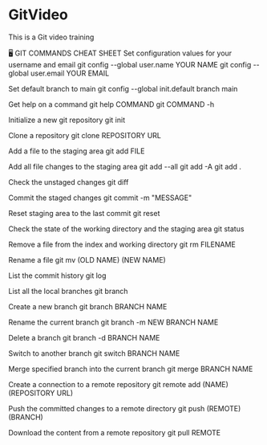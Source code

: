 # GitVideo
This is a Git video training 


🖥️ GIT COMMANDS CHEAT SHEET
Set configuration values for your username and email
git config --global user.name YOUR NAME
git config --global user.email YOUR EMAIL

Set default branch to main
git config --global init.default branch main

Get help on a command
git help COMMAND
git COMMAND -h

Initialize a new git repository
git init

Clone a repository
git clone REPOSITORY URL

Add a file to the staging area
git add FILE

Add all file changes to the staging area
git add --all
git add -A
git add .

Check the unstaged changes
git diff

Commit the staged changes
git commit -m "MESSAGE"

Reset staging area to the last commit
git reset

Check the state of the working directory and the staging area
git status

Remove a file from the index and working directory
git rm FILENAME

Rename a file
git mv (OLD NAME) (NEW NAME)

List the commit history
git log

List all the local branches
git branch

Create a new branch
git branch BRANCH NAME

Rename the current branch
git branch -m NEW BRANCH NAME

Delete a branch
git branch -d BRANCH NAME

Switch to another branch
git switch BRANCH NAME

Merge specified branch into the current branch
git merge BRANCH NAME

Create a connection to a remote repository
git remote add (NAME) (REPOSITORY URL)

Push the committed changes to a remote directory
git push (REMOTE) (BRANCH)

Download the content from a remote repository
git pull REMOTE
